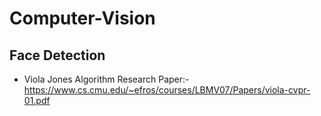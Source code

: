 # Computer-Vision

## Face Detection
- Viola Jones Algorithm Research Paper:-https://www.cs.cmu.edu/~efros/courses/LBMV07/Papers/viola-cvpr-01.pdf
